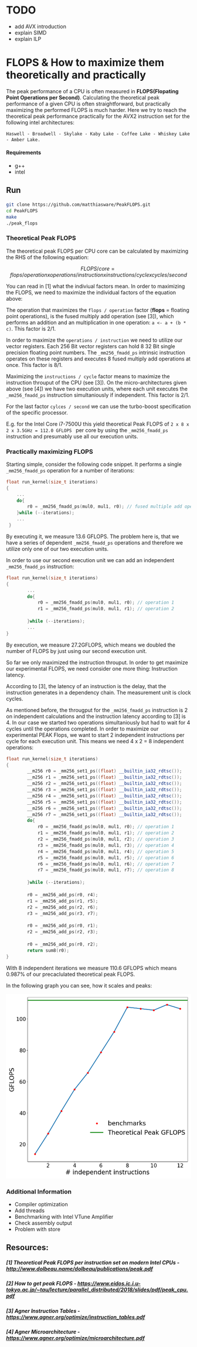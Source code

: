 # TODO
- add AVX introduction
- explain SIMD
- explain ILP

# FLOPS & How to maximize them theoretically and practically

The peak performance of a CPU is often measured in __FLOPS(Flopating Point Operations per Second)__. Calculating the theoretical peak performance of a given CPU is often straightforward, but practically maximizing the performed FLOPS is much harder. Here we try to reach the theoretical peak performance practically for the AVX2 instruction set for the following intel architectures:

	Haswell - Broadwell - Skylake - Kaby Lake - Coffee Lake - Whiskey Lake - Amber Lake.

#### Requirements
- g++
- intel

## Run
```sh
git clone https://github.com/matthiasware/PeakFLOPS.git
cd PeakFLOPS
make
./peak_flops
```

### Theoretical Peak FLOPS

The theoretical peak FLOPS per CPU core can be calculated by maximizing the RHS of the following equation:

```math
FLOPS / core =   flops / operation 
               x operations / instruction 
               x instructions / cycle 
               x  cycles / second 
```

You can read in [1] what the indiviual factors mean. In order to maximizing the FLOPS, we need to maximize the individual factors of the equation above:

The operation that maximizes the ```flops / operation``` factor (__flops__ = floating point operations), is the fused multiply add operation (see [3]), which performs an addition and an multiplication in one operation: ```a <- a + (b * c)```. This factor is 2/1.

In order to maximize the ```operations / instruction``` we need to utilize our vector registers. Each 256 Bit  vector registers can hold 8 32 Bit single precision floating point numbers. The ```_mm256_fmadd_ps``` intrinsic instruction operates on these registers and executes 8 fused multiply add operations at once. This factor is 8/1.

Maximizing the ```instructions / cycle``` factor means to maximize the instruction throuput of the CPU (see [3]). On the micro-architectures given above (see [4]) we have two execution units, where each unit executes the ```_mm256_fmadd_ps``` instruction simultaniously if independent. This factor is 2/1.

For the last factor ```cylces / second``` we can use the turbo-boost specification of the specific processor.

E.g. for the Intel Core i7-7500U this yield theoretical Peak FLOPS of ```2 x 8 x 2 x 3.5GHz = 112.0 GFLOPS ``` per core by using the ```_mm256_fmadd_ps``` instruction and presumably use all our execution units.


### Practically maximizing FLOPS

Starting simple, consider the following code snippet. It performs a single ```_mm256_fmadd_ps``` operation for a number of iterations:

```c++
float run_kernel(size_t iterations)
{
	...
	do{
		r0 = _mm256_fmadd_ps(mul0, mul1, r0); // fused multiple add operation
	}while (--iterations);
	...
 }

```
By executing it, we measure 13.6 GFLOPS. The problem here is, that we have a series of dependent ```_mm256_fmadd_ps``` operations and therefore we utilize only one of our two execution units.

In order to use our second execution unit we can add an independent ```_mm256_fmadd_ps``` instruction:

```c++
float run_kernel(size_t iterations)
{
   		...
        do{
            r0 = _mm256_fmadd_ps(mul0, mul1, r0); // operation 1
            r1 = _mm256_fmadd_ps(mul0, mul1, r1); // operation 2

        }while (--iterations);
        ...
}
```
By execution, we measure 27.2GFLOPS, which means we doubled the number of FLOPS by just using our second execution unit.

So far we only maximized the instruction throuput. In order to get maximize our experimental FLOPS, we need consider one more thing: Instruction latency.

According to [3], the latency of an instruction is the delay, that the instruction generates in a dependency chain. The measurement unit is clock cycles.

As mentioned before, the througput for the ```_mm256_fmadd_ps``` instruction is 2 on independent calculations and the instruction latency according to [3] is 4. 
In our case we started two operations simultaniously but had to wait for 4 cycles until the operations completed.
In order to maximize our experimental PEAK Flops, we want to start 2 independent instructions per cycle for each execution unit. This means we need 4 x 2 = 8 independent operations:

```c++
float run_kernel(size_t iterations)
{
        __m256 r0 = _mm256_set1_ps((float) __builtin_ia32_rdtsc());
        __m256 r1 = _mm256_set1_ps((float) __builtin_ia32_rdtsc());
        __m256 r2 = _mm256_set1_ps((float) __builtin_ia32_rdtsc());
        __m256 r3 = _mm256_set1_ps((float) __builtin_ia32_rdtsc());
        __m256 r4 = _mm256_set1_ps((float) __builtin_ia32_rdtsc());
        __m256 r5 = _mm256_set1_ps((float) __builtin_ia32_rdtsc());
        __m256 r6 = _mm256_set1_ps((float) __builtin_ia32_rdtsc());
        __m256 r7 = _mm256_set1_ps((float) __builtin_ia32_rdtsc());
        do{
            r0 = _mm256_fmadd_ps(mul0, mul1, r0); // operation 1
            r1 = _mm256_fmadd_ps(mul0, mul1, r1); // operation 2
            r2 = _mm256_fmadd_ps(mul0, mul1, r2); // operation 3
            r3 = _mm256_fmadd_ps(mul0, mul1, r3); // operation 4
            r4 = _mm256_fmadd_ps(mul0, mul1, r4); // operation 5
            r5 = _mm256_fmadd_ps(mul0, mul1, r5); // operation 6
            r6 = _mm256_fmadd_ps(mul0, mul1, r6); // operation 7
            r7 = _mm256_fmadd_ps(mul0, mul1, r7); // operation 8

        }while (--iterations);

        r0 = _mm256_add_ps(r0, r4);
        r1 = _mm256_add_ps(r1, r5);
        r2 = _mm256_add_ps(r2, r6);
        r3 = _mm256_add_ps(r3, r7);

        r0 = _mm256_add_ps(r0, r1);
        r2 = _mm256_add_ps(r2, r3);

        r0 = _mm256_add_ps(r0, r2);
        return sum8(r0);
}
```

With 8 independent iterations we measure 110.6 GFLOPS which means 0.987% of our precaclulated theoretical peak FLOPS.

In the following graph you can see, how it scales and peaks:

![Alt text](peak_flops.png?raw=true)


### Additional Information
- Compiler optimization
- Add threads
- Benchmarking with Intel VTune Amplifier
- Check assembly output
- Problem with store

## Resources:
##### [1] Theoretical Peak FLOPS per instruction set on modern Intel CPUs - http://www.dolbeau.name/dolbeau/publications/peak.pdf
##### [2] How to get peak FLOPS - https://www.eidos.ic.i.u-tokyo.ac.jp/~tau/lecture/parallel_distributed/2018/slides/pdf/peak_cpu.pdf
##### [3] Agner Instruction Tables - https://www.agner.org/optimize/instruction_tables.pdf
##### [4] Agner Microarchitecture -  https://www.agner.org/optimize/microarchitecture.pdf 


